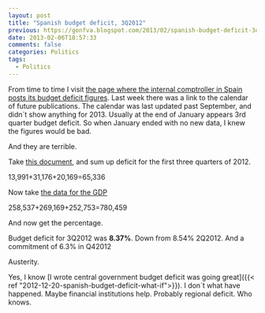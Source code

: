 ```yaml
---
layout: post
title: "Spanish budget deficit, 3Q2012"
previous: https://gonfva.blogspot.com/2013/02/spanish-budget-deficit-3q2012.html
date: 2013-02-06T18:57:33
comments: false
categories: Politics
tags:
  - Politics
---
```



From time to time I visit [the page where the internal comptroller in Spain posts its budget deficit figures](http://www.igae.pap.minhap.gob.es/sitios/igae/en-GB/InformesCuentas/Informes/Paginas/publicaciones.aspx). Last week there was a link to the calendar of future publications. The calendar was last updated past September, and didn´t show anything for 2013. Usually at the end of January appears 3rd quarter budget deficit. So when January ended with no new data, I knew the figures would be bad.


And they are terrible.


Take [this document](http://www.igae.pap.minhap.gob.es/sitios/igae/es-ES/InformesCuentas/Informes/Documents/Cap-Trim/3T%20AAPP_2012.pdf), and sum up deficit for the first three quarters of 2012.


13,991+31,176+20,169=65,336


Now take [the data for the GDP](http://www.ine.es/en/daco/daco42/daco4214/tabcntr_en.xls)


258,537+269,169+252,753=780,459


And now get the percentage.


Budget deficit for 3Q2012 was **8.37%**. Down from 8.54% 2Q2012. And a commitment of 6.3% in Q42012


Austerity.


Yes, I know [I wrote central government budget deficit was going great]({{< ref "2012-12-20-spanish-budget-deficit-what-if">}}). I don´t what have happened. Maybe financial institutions help. Probably regional deficit. Who knows.

